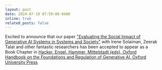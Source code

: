 ```yaml
---
layout: post
date: 2024-07-10 07:59:00-0400 
inline: true
related_posts: false
---
```


Excited to announce that our paper ["Evaluating the Social Impact of Generative AI Systems in Systems and Society"](https://arxiv.org/abs/2306.05949) with Irene Solaiman, Zeerak Talat and other fantastic researchers has been accepted to appear as a Book Chapter in [Hacker, Engel, Hammer, Mittelstadt (eds), Oxford Handbook on the Foundations and Regulation of Generative AI. Oxford University Press](https://philpapers.org/rec/HACOHO) 
